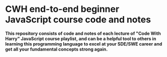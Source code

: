 # CWH end-to-end beginner JavaScript course code and notes

**This repository consists of code and notes of each lecture of "Code With Harry" JavaScript course playlist, and can be a helpful tool to others in learning this programming language to excel at your SDE/SWE career and get all your fundamental concepts strong again.**
